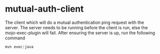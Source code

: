 # mutual-auth-client
The client which will do a mutual authentication ping request with the server.
The server needs to be running before the client is run, else the mojo-exec-plugin will fail.
After ensuring the server is up, run the following command

```
mvn exec:java
```
